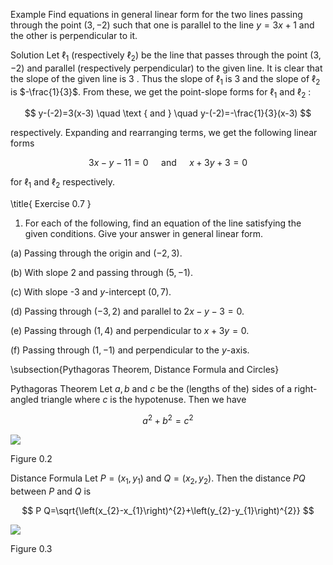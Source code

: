 Example Find equations in general linear form for the two lines passing through the point $(3,-2)$ such that one is parallel to the line $y=3 x+1$ and the other is perpendicular to it.

Solution Let $\ell_{1}$ (respectively $\left.\ell_{2}\right)$ be the line that passes through the point $(3,-2)$ and parallel (respectively perpendicular) to the given line. It is clear that the slope of the given line is 3 . Thus the slope of $\ell_{1}$ is 3 and the slope of $\ell_{2}$ is $-\frac{1}{3}$. From these, we get the point-slope forms for $\ell_{1}$ and $\ell_{2}$ :

$$
y-(-2)=3(x-3) \quad \text { and } \quad y-(-2)=-\frac{1}{3}(x-3)
$$

respectively. Expanding and rearranging terms, we get the following linear forms

$$
3 x-y-11=0 \quad \text { and } \quad x+3 y+3=0
$$

for $\ell_{1}$ and $\ell_{2}$ respectively.

\title{
Exercise 0.7
}

1. For each of the following, find an equation of the line satisfying the given conditions. Give your answer in general linear form.

(a) Passing through the origin and $(-2,3)$.

(b) With slope 2 and passing through $(5,-1)$.

(c) With slope -3 and $y$-intercept $(0,7)$.

(d) Passing through $(-3,2)$ and parallel to $2 x-y-3=0$.

(e) Passing through $(1,4)$ and perpendicular to $x+3 y=0$.

(f) Passing through $(1,-1)$ and perpendicular to the $y$-axis.

\subsection{Pythagoras Theorem, Distance Formula and Circles}

Pythagoras Theorem Let $a, b$ and $c$ be the (lengths of the) sides of a right-angled triangle where $c$ is the hypotenuse. Then we have

$$
a^{2}+b^{2}=c^{2}
$$

![](https://cdn.mathpix.com/cropped/2023_03_27_7a43d61edfc565e68b39g-1.jpg?height=234&width=417&top_left_y=1802&top_left_x=1388)

Figure 0.2

Distance Formula Let $P=\left(x_{1}, y_{1}\right)$ and $Q=\left(x_{2}, y_{2}\right)$. Then the distance $P Q$ between $P$ and $Q$ is

$$
P Q=\sqrt{\left(x_{2}-x_{1}\right)^{2}+\left(y_{2}-y_{1}\right)^{2}}
$$

![](https://cdn.mathpix.com/cropped/2023_03_27_7a43d61edfc565e68b39g-1.jpg?height=251&width=488&top_left_y=2276&top_left_x=1372)

Figure 0.3